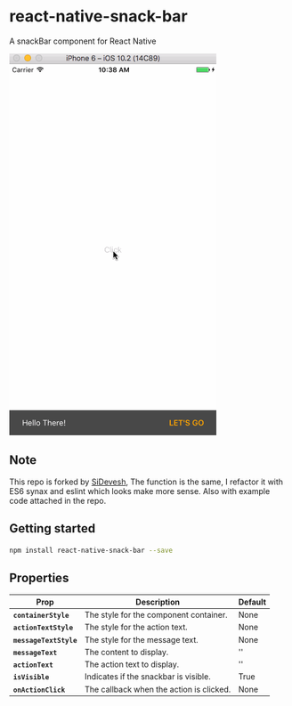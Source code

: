 # react-native-snack-bar

A snackBar component for React Native

![image](Example/images/example.gif)

## Note
This repo is forked by [SiDevesh](https://github.com/SiDevesh/React-Native-SnackBar-Component), The function is the same, I refactor it with ES6 synax and 
eslint which looks make more sense. Also with example code attached in the repo.

## Getting started
```bash
npm install react-native-snack-bar --save
```
## Properties

| Prop | Description | Default |
|---|---|---|
|**`containerStyle`**|The style for the component container.|None|
|**`actionTextStyle`**|The style for the action text.|None|
|**`messageTextStyle`**|The style for the message text.|None|
|**`messageText`**|The content to display.| '' |
|**`actionText`**|The action text to display.| '' |
|**`isVisible`**|Indicates if the snackbar is visible.|True|
|**`onActionClick`**|The callback when the action is clicked.|None|